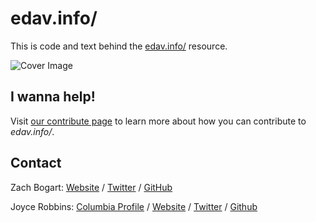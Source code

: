 # edav.info/

This is code and text behind the [edav.info/](https://jtr13.github.io/EDAV/) resource. 

![Cover Image](https://jtr13.github.io/EDAV/images/cover.png) 

## I wanna help!

Visit [our contribute page](http://edav.info/contribute.html) to learn more about how you can contribute to *edav.info/*.

## Contact

Zach Bogart: [Website](https://zachbogart.com/) / [Twitter](https://twitter.com/zachbogart) / [GitHub](https://github.com/zachbogart)

Joyce Robbins: [Columbia Profile](http://stat.columbia.edu/department-directory/name/joyce-robbins/) / [Website](http://www.joyce-robbins.com/) / [Twitter](https://twitter.com/jtrnyc) / [Github](https://github.com/jtr13)

